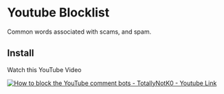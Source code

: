 # Youtube Blocklist
Common words associated with scams, and spam. 

## Install

Watch this YouTube Video

[![How to block the YouTube comment bots - TotallyNotK0 - Youtube Link](https://img.youtube.com/vi/VxgkFxccNww/0.jpg)](https://www.youtube.com/watch?v=VxgkFxccNww)
